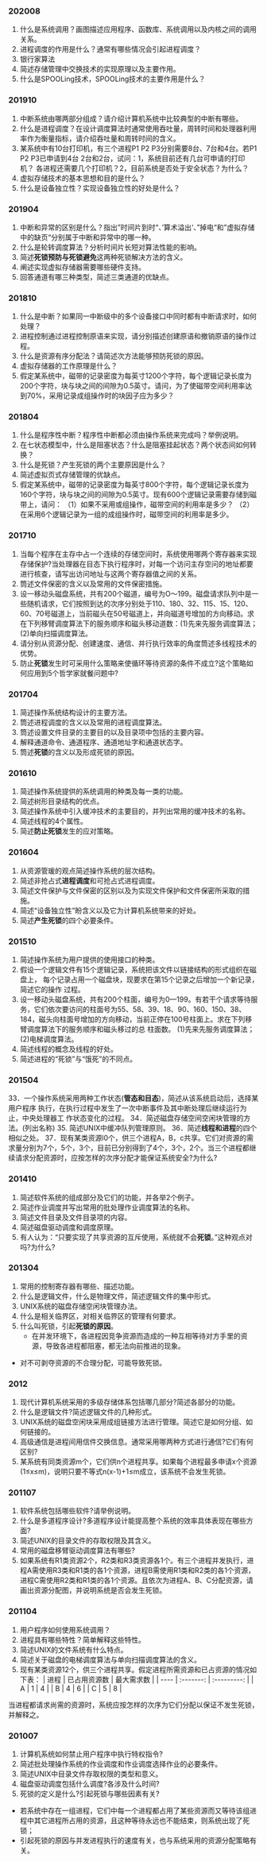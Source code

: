 ### 202008

1. 什么是系统调用？画图描述应用程序、函数库、系统调用以及内核之间的调用关系。
2. 进程调度的作用是什么？通常有哪些情况会引起进程调度？
3. 银行家算法
4. 简述存储管理中交换技术的实现原理以及主要作用。
5. 什么是SPOOLing技术，SPOOLing技术的主要作用是什么？


### 201910
1. 中断系统由哪两部分组成？请介绍计算机系统中比较典型的中断有哪些。
2. 什么是进程调度？在设计调度算法时通常使用吞吐量，周转时间和处理器利用率作为衡量指标，请介绍吞吐量和周转时间的含义。
3. 某系统中有10台打印机，有三个进程P1 P2 P3分别需要8台、7台和4台。若P1 P2 P3已申请到4台 2台和2台，试问：1，系统目前还有几台可申请的打印机？
各进程还需要几个打印机？2，目前系统是否处于安全状态？为什么？
4. 虚拟存储技术的基本思想和目的是什么？
5. 什么是设备独立性？实现设备独立性的好处是什么？



### 201904

1. 中断和异常的区别是什么？指出”时间片到时“、’算术溢出‘、”掉电“和”虚拟存储中的缺页“分别属于中断和异常中的哪一种。
2. 什么是轮转调度算法？分析时间片长短对算法性能的影响。
3. 简述**死锁预防与死锁避免**这两种死锁解决方法的含义。
4. 阐述实现虚拟存储器需要哪些硬件支持。
5. 回答通道有哪三种类型，简述三类通道的优缺点。


### 201810
1. 什么是中断？如果同一中断级中的多个设备接口中同时都有中断请求时，如何处理？
2. 进程控制通过进程控制原语来实现，请分别描述创建原语和撤销原语的操作过程。
3. 什么是资源有序分配法？请简述次方法能够预防死锁的原因。
4. 虚拟存储器的工作原理是什么？
5. 假定某系统中，磁带的记录密度为每英寸1200个字符，每个逻辑记录长度为200个字符，块与块之间的间隙为0.5英寸。请问，为了使磁带空间利用率达到70%，采用记录成组操作时的块因子应为多少？

### 201804
1. 什么是程序性中断？程序性中断都必须由操作系统来完成吗？举例说明。
2. 在七状态模型中，什么是阻塞状态？什么是阻塞挂起状态？两个状态间如何转换？
3. 什么是死锁？产生死锁的两个主要原因是什么？
4. 简述虚拟页式存储管理的优缺点。
5. 假定某系统中，磁带的记录密度为每英寸800个字符，每个逻辑记录长度为160个字符，块与块之间的间隙为0.5英寸。现有600个逻辑记录需要存储到磁带上，请问：
   （1）如果不采用或组操作，磁带空间的利用率是多少？
   （2）在采用6个逻辑记录为一组的成组操作时，磁带空间的利用率是多少。

### 201710
1. 当每个程序在主存中占一个连续的存储空间时，系统使用哪两个寄存器来实现存储保护?当处理器在目态下执行程序时，对每一个访问主存空问的地址都要进行核查，请写出访问地址与这两个寄存器值之间的关系。
2. 筒述文件保密的含义以及常用的文件保密措施。
3. 设一移动头磁盘系统，共有200个磁道，编号为O～199。磁盘请求队列中是一些随机请求，它们按照到达的次序分别处于110、180、32、115、15、120、60、70号磁道上，当前磁头在50号磁道上，并向磁道号增加的方向移动。求在下列移臂调度算法下的服务顺序和磁头移动道数：(1)先来先服务调度算法；(2)单向扫描调度算法。
4. 请分别从资源分配、创建速度、通信、并行执行效率的角度筒述多线程技术的优势。
5. 防止**死锁**发生时可采用什么策略来使循环等待资源的条件不成立?这个策略如何应用到5个哲学家就餐问题中?

### 201704
1. 简述操作系统结构设计的主要方法。
2. 筒述进程调度的含义以及常用的进程调度算法。
3. 筒述设置文件目录的主要目的以及目录项中包括的主要内容。
4. 解释通道命令、通道程序、通道地址字和通道状态字。
5. 筒述**死锁**的含义以及形成死锁的原因。

### 201610
1. 简述操作系统提供的系统调用的种类及每一类的功能。
2. 简述树形目录结构的优点。
3. 简述操作系统中引入缓冲技术的主要目的，并列出常用的缓冲技术的名称。
4. 简述线程的4个属性。
5. 简述**防止死锁**发生的应对策略。

### 201604
1. 从资源管瑗的观点简述操作系统的层次结构。
2. 简述非抢占式**进程调度**和可抢占式进程调度。
3. 简述文件保护与文件保密的区别以及为实现文件保护和文件保密所采取的措施。
4. 简述“设备独立性”盼含义以及它为计算机系统带来的好处。
5. 简述**产生死锁**的四个必要条件。
  
### 201510
1. 简述操作系统为用户提供的使用接口的种类。
2. 假设一个逻辑文件有15个逻辑记录，系统把该文件以链接结构的形式组织在磁盘上，
  每个记录占用一个磁盘块，现要求在第15个记录之后增加一个新记录，简述它的操作
  过程。
3. 设一移动头磁盘系统，共有200个柱面，编号为0—199。有若干个请求等待服务，它们依次要访问的柱面号为55、58、39、18、90、160、150、38、184，磁头向柱面号增加的方向移动，当前正停在100号柱面上。求在下列移臂调度算法下的服务顺序和磁头移过的总
柱面数。
  (1)先来先服务调度算法；
  (2)电梯调度算法。
4. 简述线程的概念及线程的好处。
5. 简述进程的“死锁”与“饿死”的不同点。

### 201504
33．一个操作系统采用两种工作状态(**管态和目态**)，简述从该系统启动后，选择某用户程序
    执行，在执行过程中发生了一次中断事件及其中断处理后继续运行为止，中央处理器工
    作状态变化的过程。
34．简述磁盘存储空间空闲块管理的方法。(列出名称)
35. 简述UNIX中缓冲队列管理原则。
36．简述**线程和进程**的四个相似之处。
37．现有某类资源l0个，供三个进程A，B，c共享。它们对资源的需求量分别为7个，5个，3个，目前已分别得到了4个，3个，2个。当三个进程都继续请求分配资源时，应按怎样的次序分配才能保证系统安全?为什么?

### 201410
1. 简述软件系统的组成部分及它们的功能，并各举2个例子。
2. 简述作业调度并写出常用的批处理作业调度算法的名称。
3. 简述文件目录及文件目录项的内容。     
4. 简述磁盘驱动调度和调度原理。
5. 有人认为：“只要实现了共享资源的互斥使用，系统就不会**死锁**。”这种观点对吗?为什么?

### 201304
1. 常用的控制寄存器有哪些、描述功能。
2. 什么是逻辑文件，什么是物理文件，简述逻辑文件的集中形式。
3. UNIX系统的磁盘存储空闲块管理办法。
4. 什么是相关临界区，对相关临界区的管理有何要求。
5. 什么叫死锁，引起**死锁的原因**。
   - 在并发环境下，各进程因竞争资源而造成的一种互相等待对方手里的资源，导致各进程都阻塞，都无法向前推进的现象。
  - 对不可剥夺资源的不合理分配，可能导致死锁。

### 2012
1. 现代计算机系统采用的多级存储体系包括哪几部分?简述各部分的功能。
2. 什么是逻辑文件?简述逻辑文件的几种形式。
3. UNIX系统的磁盘空闲块采用成组链接方法进行管理。简述它是如何分组、如何链接的。
4. 高级通信是进程间用信件交换信息。通常采用哪两种方式进行通信?它们有何区别?
5. 某系统有同类资源m个，它们供n个进程共享。如果每个进程最多申请x个资源(1≤x≤m)，说明只要不等式n(x-1)+1≤m成立，该系统不会发生死锁。

### 201107
1. 软件系统包括哪些软件?请举例说明。
2. 什么是多道程序设计?多道程序设计能提高整个系统的效率具体表现在哪些方面?
3. 简述UNIX的目录文件的存取权限及其含义。
4. 常用的磁盘移臂驱动调度算法有哪些?
5. 如果系统有R1类资源2个，R2类和R3类资源各1个。有三个进程并发执行，进程A需使用R3类和R1类的各1个资源，进程B需使用R1类和R2类的各1个资源，进程C需使用R2类和R1类的各1个资源。且依次为进程A、B、C分配资源，请画出资源分配图，并说明系统是否会发生死锁。

### 201104
1. 用户程序如何使用系统调用？
2. 进程具有哪些特性？简单解释这些特性。
3. 简述UNIX的文件系统有什么特点。
4. 简述关于磁盘的电梯调度算法与单向扫描调度算法的含义。
4. 现有某类资源12个，供三个进程共享。假定进程所需资源和已占资源的情况如下表：
| 进程 | 已占用资源数 | 最大需求数 |
| ---- | :-------: | :---------: |
| A    | 1         | 4         |
| B    | 4        | 6        |
| C    | 5      | 8         |

当进程都请求尚需的资源时，系统应按怎样的次序为它们分配以保证不发生死锁，并解释之。


### 201007
1. 计算机系统如何禁止用户程序中执行特权指令?
2. 简述批处理操作系统的作业调度和作业调度选择作业的必要条件。
3. 简述UNIX中目录文件存取权限的类型和意义。
4. 磁盘驱动调度包括什么调度?各涉及什么时间?
5. 死锁的定义是什么?引起死锁与哪些因素有关?

- 若系统中存在一组进程，它们中每一个进程都占用了某些资源而又等待该组进程中其它进程所占用的资源，且这种等待永远也不能结束，则系统出现了死锁；
- 引起死锁的原因与并发进程执行的速度有关，也与系统采用的资源分配策略有关。